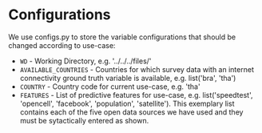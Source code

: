 # Configurations

We use configs.py to store the variable configurations that should be changed according to use-case:

* `WD` - Working Directory, e.g. '../../../files/'
* `AVAILABLE_COUNTRIES` - Countries for which survey data with an internet connectivity ground truth variable is available, e.g. list('bra', 'tha')
* `COUNTRY` - Country code for current use-case, e.g. 'tha'
* `FEATURES` - List of predictive features for use-case, e.g. list('speedtest', 'opencell', 'facebook', 'population', 'satellite'). This exemplary list contains each of the five open data sources we have used and they must be sytactically entered as shown.
